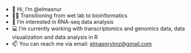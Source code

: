 - 👋 Hi, I’m @elmasnur
- 👩‍🔬 Transitioning from wet lab to bioinformatics
- 👀 I’m interested in RNA-seq data analysis
- 💻  I’m currently working with transcriptomics and genomics data, data visualization and data analysis in R
- 📫 You can reach me via email: elmasnrylmz@gmail.com

<!---
elmasnur/elmasnur is a ✨ special ✨ repository because its `README.md` (this file) appears on your GitHub profile.
You can click the Preview link to take a look at your changes.
--->
